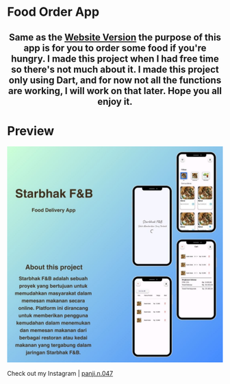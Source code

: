 
# Food Order App

<center>

## Same as the <a href="https://github.com/NIxNref/Assessmen-PWD" target="_blank">Website Version</a> the purpose of this app is for you to order some food if you're hungry. I made this project when I had free time so there's not much about it. I made this project only using Dart, and for now not all the functions are working, I will work on that later. Hope you all enjoy it.

</center>

  # Preview 
  
  ![Preview Image Food App](docs/starbhak_fnb-mobile.jpg)

  Check out my Instagram | <a href="https://www.instagram.com/panji.n.047/" target="_blank">panji.n.047</a>

